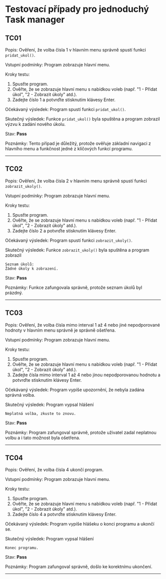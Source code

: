 
# Testovací případy pro jednoduchý Task manager
## TC01
Popis: Ověření, že volba čísla 1 v hlavním menu správně spustí funkci `pridat_ukol()`.

Vstupní podmínky: Program zobrazuje hlavní menu.

Kroky testu:
1. Spusťte program.
2. Ověřte, že se zobrazuje hlavní menu s nabídkou voleb (např. "1 - Přidat úkol", "2 - Zobrazit úkoly" atd.).
3. Zadejte číslo 1 a potvrďte stisknutím klávesy Enter.

Očekávaný výsledek: Program spustí funkci `pridat_ukol()`.

Skutečný výsledek: Funkce `pridat_ukol()` byla spuštěna a program zobrazil výzvu k zadání nového úkolu.

Stav: **Pass**

Poznámky: Tento případ je důležitý, protože ověřuje základní navigaci z hlavního menu a funkčnost jedné z klíčových funkcí programu.

---
## TC02
Popis: Ověření, že volba čísla 2 v hlavním menu správně spustí funkci `zobrazit_ukoly()`.

Vstupní podmínky: Program zobrazuje hlavní menu.

Kroky testu:
1. Spusťte program.
2. Ověřte, že se zobrazuje hlavní menu s nabídkou voleb (např. "1 - Přidat úkol", "2 - Zobrazit úkoly" atd.).
3. Zadejte číslo 2 a potvrďte stisknutím klávesy Enter.

Očekávaný výsledek: Program spustí funkci `zobrazit_ukoly()`.

Skutečný výsledek: Funkce `zobrazit_ukoly()` byla spuštěna a program zobrazil
```
Seznam úkolů:
Žádné úkoly k zobrazení.
```
Stav: **Pass**

Poznámky: Funkce zafungovala správně, protože seznam úkolů byl prázdný.

---
## TC03
Popis: Ověření, že volba čísla mimo interval 1 až 4 nebo jiné nepodporované hodnoty v hlavním menu správně je správně ošetřena.

Vstupní podmínky: Program zobrazuje hlavní menu.

Kroky testu:
1. Spusťte program.
2. Ověřte, že se zobrazuje hlavní menu s nabídkou voleb (např. "1 - Přidat úkol", "2 - Zobrazit úkoly" atd.).
3. Zadejte čísla mimo interval 1 až 4 nebo jinou nepodporovanou hodnotu a potvrďte stisknutím klávesy Enter.

Očekávaný výsledek: Program vypíše upozornění, že nebyla zadána správná volba.

Skutečný výsledek: Program vypsal hlášení
```
Neplatná volba, zkuste to znovu.
```
Stav: **Pass**

Poznámky: Program zafungoval správně, protože uživatel zadal neplatnou volbu a i tato možnost byla ošetřena.

---
## TC04
Popis: Ověření, že volba čísla 4 ukončí program.

Vstupní podmínky: Program zobrazuje hlavní menu.

Kroky testu:
1. Spusťte program.
2. Ověřte, že se zobrazuje hlavní menu s nabídkou voleb (např. "1 - Přidat úkol", "2 - Zobrazit úkoly" atd.).
3. Zadejte číslo 4 a potvrďte stisknutím klávesy Enter.

Očekávaný výsledek: Program vypíše hlášeku o konci programu a ukončí se.

Skutečný výsledek: Program vypsal hlášení
```
Konec programu.
```
Stav: **Pass**

Poznámky: Program zafungoval správně, došlo ke korektnímu ukončení.

---

